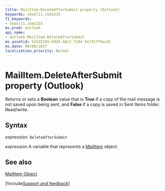 ```yaml
---
title: MailItem.DeleteAfterSubmit property (Outlook)
keywords: vbaol11.chm1333
f1_keywords:
- vbaol11.chm1333
ms.prod: outlook
api_name:
- Outlook.MailItem.DeleteAfterSubmit
ms.assetid: b15d21b5-58d2-4dc2-7244-5e7317f9acd1
ms.date: 06/08/2017
localization_priority: Normal
---
```



# MailItem.DeleteAfterSubmit property (Outlook)

Returns or sets a  **Boolean** value that is **True** if a copy of the mail message is not saved upon being sent, and **False** if a copy is saved in Sent Items folder. Read/write.


## Syntax

_expression_. `DeleteAfterSubmit`

_expression_ A variable that represents a [MailItem](Outlook.MailItem.md) object.


## See also


[MailItem Object](Outlook.MailItem.md)

[!include[Support and feedback](~/includes/feedback-boilerplate.md)]